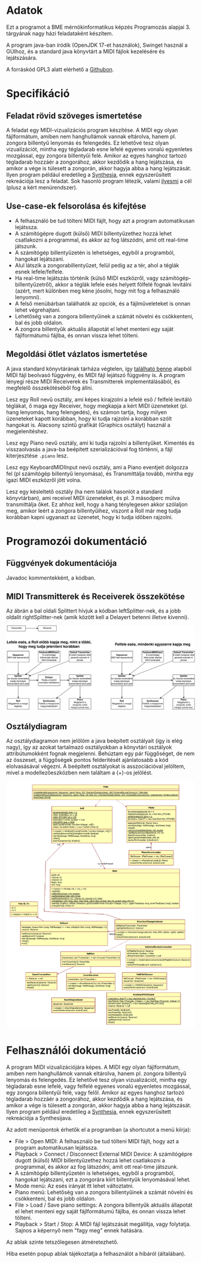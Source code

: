 # Adatok

Ezt a programot a BME mérnökinformatikus képzés Programozás alapjai 3. tárgyának nagy házi feladataként készítem.

A program java-ban íródik (OpenJDK 17-et használok), Swinget használ a GUIhoz, és a standard java könyvtárt a MIDI fájlok kezelésére és lejátszására.

A forráskód GPL3 alatt elérhető a [Githubon](https://github.com/4321ba/synthesijava).

# Specifikáció

## Feladat rövid szöveges ismertetése

A feladat egy MIDI-vizualizációs program készítése. A MIDI egy olyan fájlformátum, amiben nem hanghullámok vannak eltárolva, hanem pl. zongora billentyű lenyomás és felengedés. Ez lehetővé tesz olyan vizualizációt, mintha egy tégladarab esne lefelé egyenes vonalú egyenletes mozgással, egy zongora billentyűi felé. Amikor az egyes hanghoz tartozó tégladarab hozzáér a zongorához, akkor kezdődik a hang lejátszása, és amikor a vége is túlesett a zongorán, akkor hagyja abba a hang lejátszását. Ilyen program például eredetileg a [Synthesia](https://synthesiagame.com/), ennek egyszerűsített rekreációja lesz a feladat. Sok hasonló program létezik, valami [ilyesmi](https://youtu.be/aVI7vI_iSGU) a cél (plusz a kért menürendszer).

## Use-case-ek felsorolása és kifejtése

- A felhasználó be tud tölteni MIDI fájlt, hogy azt a program automatikusan lejátssza.
- A számítógépre dugott (külső) MIDI billentyűzethez hozzá lehet csatlakozni a programmal, és akkor az fog látszódni, amit ott real-time játszunk.
- A számítógép billentyűzetén is lehetséges, egyből a programból, hangokat lejátszani.
- Alul látszik a zongorabillentyűzet, felül pedig az a tér, ahol a téglák esnek lefele/felfele.
- Ha real-time lejátszás történik (külső MIDI eszközről, vagy számítógép-billentyűzetről), akkor a téglák lefele esés helyett fölfelé fognak levitálni (azért, mert különben meg kéne jósolni, hogy mit fog a felhasználó lenyomni).
- A felső menübárban találhatók az opciók, és a fájlműveleteket is onnan lehet végrehajtani.
- Lehetőség van a zongora billentyűinek a számát növelni és csökkenteni, bal és jobb oldalon.
- A zongora billentyűk aktuális állapotát el lehet menteni egy saját fájlformátumú fájlba, és onnan vissza lehet tölteni.

## Megoldási ötlet vázlatos ismertetése

A java standard könyvtárának tárháza végtelen, így [található benne](https://docs.oracle.com/javase/tutorial/sound/overview-MIDI.html) alapból MIDI fájl beolvasó függvény, és MIDI fájl lejátszó függvény is. A program lényegi része MIDI Receiverek és Transmitterek implementálásából, és megfelelő összekötéséből fog állni.

Lesz egy Roll nevű osztály, ami képes kirajzolni a lefelé eső / felfelé levitáló téglákat, ő maga egy Receiver, hogy megkapja a kért MIDI üzeneteket (pl. hang lenyomás, hang felengedés), és számon tartja, hogy milyen üzeneteket kapott korábban, hogy ki tudja rajzolni a korábban szólt hangokat is. Alacsony szintű grafikát (Graphics osztályt) használ a megjelenítéshez.

Lesz egy Piano nevű osztály, ami ki tudja rajzolni a billentyűket. Kimentés és visszaolvasás a java-ba beépített szerializációval fog történni, a fájl kiterjesztése `.piano` lesz.

Lesz egy KeyboardMIDIInput nevű osztály, ami a Piano eventjeit dolgozza fel (pl számítógép billentyű lenyomása), és Transmittálja tovább, mintha egy igazi MIDI eszközről jött volna.

Lesz egy késleltető osztály (ha nem találok hasonlót a standard könyvtárban), ami receivel MIDI üzeneteket, és pl. 3 másodperc múlva transmittálja őket. Ez ahhoz kell, hogy a hang ténylegesen akkor szólaljon meg, amikor leért a zongora billentyűihez, viszont a Roll már meg tudja korábban kapni ugyanazt az üzenetet, hogy ki tudja időben rajzolni.

# Programozói dokumentáció

## Függvények dokumentációja

Javadoc kommentekként, a kódban.

## MIDI Transmitterek és Receiverek összekötése
Az ábrán a bal oldali Splittert hívjuk a kódban leftSplitter-nek, és a jobb oldalit rightSplitter-nek (amik között kell a Delayert betenni illetve kivenni).

![Dobozok nyilakkal összekötve](MIDI_devices.drawio.png)

## Osztálydiagram

Az osztálydiagramon nem jelölöm a java beépített osztályait (így is elég nagy), így az azokat tartalmazó osztályokban a könyvtári osztályok attribútumokként fognak megjelenni. Behúztam egy pár függőséget, de nem az összeset, a függőségek pontos felderítését ajánlatosabb a kód elolvasásával végezni. A beépített osztályokat is asszociációval jelöltem, mivel a modellezőeszközben nem találtam a (+)-os jelölést.

![Osztálydiagram](class_diagram.png)

# Felhasználói dokumentáció


A program MIDI vizualizációjára képes. A MIDI egy olyan fájlformátum, amiben nem hanghullámok vannak eltárolva, hanem pl. zongora billentyű lenyomás és felengedés. Ez lehetővé tesz olyan vizualizációt, mintha egy tégladarab esne lefelé, vagy felfelé egyenes vonalú egyenletes mozgással, egy zongora billentyűi felé, vagy felől. Amikor az egyes hanghoz tartozó tégladarab hozzáér a zongorához, akkor kezdődik a hang lejátszása, és amikor a vége is túlesett a zongorán, akkor hagyja abba a hang lejátszását. Ilyen program például eredetileg a [Synthesia](https://synthesiagame.com/), ennek egyszerűsített rekreációja a Synthesijava.

Az adott menüpontok érhetők el a programban (a shortcutot a menü kiírja):

- File > Open MIDI: A felhasználó be tud tölteni MIDI fájlt, hogy azt a program automatikusan lejátssza.
- Playback > Connect / Disconnect External MIDI Device: A számítógépre dugott (külső) MIDI billentyűzethez hozzá lehet csatlakozni a programmal, és akkor az fog látszódni, amit ott real-time játszunk.
- A számítógép billentyűzetén is lehetséges, egyből a programból, hangokat lejátszani, ezt a zongorára kiírt billentyűk lenyomásával lehet.
- Mode menü: Az esés irányát itt lehet változtatni.
- Piano menü: Lehetőség van a zongora billentyűinek a számát növelni és csökkenteni, bal és jobb oldalon.
- File > Load / Save piano settings: A zongora billentyűk aktuális állapotát el lehet menteni egy saját fájlformátumú fájlba, és onnan vissza lehet tölteni.
- Playback > Start / Stop: A MIDI fájl lejátszását megállítja, vagy folytatja. Sajnos a képernyő nem "fagy meg" ennek hatására.

Az ablak szinte tetszőlegesen átméretezhető.

Hiba esetén popup ablak tájékoztatja a felhasználót a hibáról (általában).


